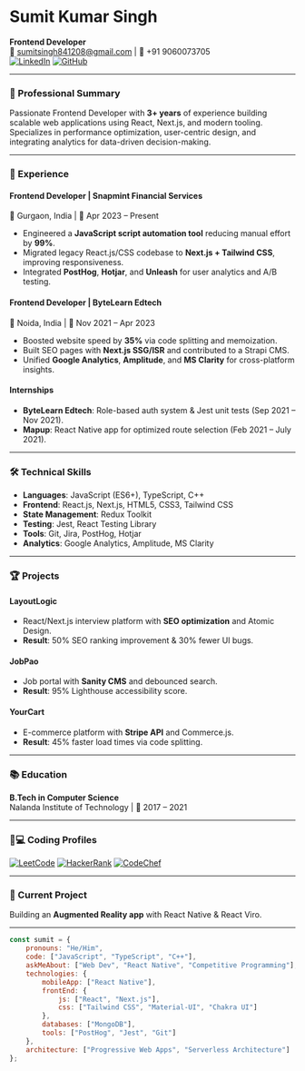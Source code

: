 # Sumit Kumar Singh  
**Frontend Developer**  
📧 sumitsingh841208@gmail.com | 📱 +91 9060073705  
[![LinkedIn](https://img.shields.io/badge/LinkedIn-Profile-0077B5?style=flat&logo=linkedin)](https://www.linkedin.com/in/thesumitsingh) 
[![GitHub](https://img.shields.io/badge/GitHub-Profile-181717?style=flat&logo=github)](https://github.com/sumitsingh4411)  

---

### 🚀 Professional Summary  
Passionate Frontend Developer with **3+ years** of experience building scalable web applications using React, Next.js, and modern tooling. Specializes in performance optimization, user-centric design, and integrating analytics for data-driven decision-making.  

---

### 💼 Experience  

#### **Frontend Developer** | Snapmint Financial Services  
📍 Gurgaon, India | 📅 Apr 2023 – Present  
- Engineered a **JavaScript script automation tool** reducing manual effort by **99%**.  
- Migrated legacy React.js/CSS codebase to **Next.js + Tailwind CSS**, improving responsiveness.  
- Integrated **PostHog**, **Hotjar**, and **Unleash** for user analytics and A/B testing.  

#### **Frontend Developer** | ByteLearn Edtech  
📍 Noida, India | 📅 Nov 2021 – Apr 2023  
- Boosted website speed by **35%** via code splitting and memoization.  
- Built SEO pages with **Next.js SSG/ISR** and contributed to a Strapi CMS.  
- Unified **Google Analytics**, **Amplitude**, and **MS Clarity** for cross-platform insights.  

#### **Internships**  
- **ByteLearn Edtech**: Role-based auth system & Jest unit tests (Sep 2021 – Nov 2021).  
- **Mapup**: React Native app for optimized route selection (Feb 2021 – July 2021).  

---

### 🛠️ Technical Skills  
- **Languages**: JavaScript (ES6+), TypeScript, C++  
- **Frontend**: React.js, Next.js, HTML5, CSS3, Tailwind CSS  
- **State Management**: Redux Toolkit  
- **Testing**: Jest, React Testing Library  
- **Tools**: Git, Jira, PostHog, Hotjar  
- **Analytics**: Google Analytics, Amplitude, MS Clarity  

---

### 🏆 Projects  

#### **LayoutLogic**  
- React/Next.js interview platform with **SEO optimization** and Atomic Design.  
- **Result**: 50% SEO ranking improvement & 30% fewer UI bugs.  

#### **JobPao**  
- Job portal with **Sanity CMS** and debounced search.  
- **Result**: 95% Lighthouse accessibility score.  

#### **YourCart**  
- E-commerce platform with **Stripe API** and Commerce.js.  
- **Result**: 45% faster load times via code splitting.  

---

### 📚 Education  
**B.Tech in Computer Science**  
Nalanda Institute of Technology | 📅 2017 – 2021  

---

### 👨💻 Coding Profiles  
[![LeetCode](https://img.shields.io/badge/LeetCode-mega4411-FFA116?style=flat&logo=leetcode)](https://leetcode.com/mega4411/)
[![HackerRank](https://img.shields.io/badge/HackerRank-mega4411-brightgreen?style=flat&logo=hackerrank)](https://www.hackerrank.com/mega4411)
[![CodeChef](https://img.shields.io/badge/CodeChef-mega4411-brown?style=flat&logo=codechef)](https://www.codechef.com/users/mega4411)

---

### 🔧 Current Project  
Building an **Augmented Reality app** with React Native & React Viro.  

---

```javascript
const sumit = {
    pronouns: "He/Him",
    code: ["JavaScript", "TypeScript", "C++"],
    askMeAbout: ["Web Dev", "React Native", "Competitive Programming"],
    technologies: {
        mobileApp: ["React Native"],
        frontEnd: {
            js: ["React", "Next.js"],
            css: ["Tailwind CSS", "Material-UI", "Chakra UI"]
        },
        databases: ["MongoDB"],
        tools: ["PostHog", "Jest", "Git"]
    },
    architecture: ["Progressive Web Apps", "Serverless Architecture"]
};
